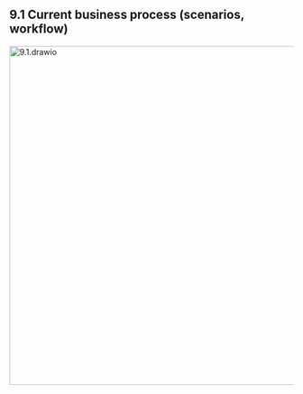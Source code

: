 ## 9.1 Current business process (scenarios, workflow)
<img src="https://raw.githubusercontent.com/Cheryl322/Technicrab_Project1_SAD_20232024/main/image/9.1.drawio.png" alt="9.1.drawio" width="600"/>

